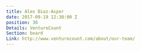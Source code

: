 ```yaml
---
title: Alex Diaz-Asper
date: 2017-09-19 12:38:00 Z
position: 30
Details: VentureCount
Section: board
Link: http://www.venturecount.com/about/our-team/
---
```


